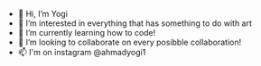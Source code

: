 - 👋 Hi, I’m Yogi
- 👀 I’m interested in everything that has something to do with art
- 🌱 I’m currently learning how to code!
- 💞️ I’m looking to collaborate on every posibble collaboration!
- 📫 I'm on instagram @ahmadyogi1

<!---
ahmadyogi543/ahmadyogi543 is a ✨ special ✨ repository because its `README.md` (this file) appears on your GitHub profile.
You can click the Preview link to take a look at your changes.
--->
